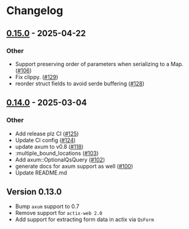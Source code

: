 # Changelog

## [0.15.0](https://github.com/samscott89/serde_qs/compare/v0.14.0...v0.15.0) - 2025-04-22

### Other

- Support preserving order of parameters when serializing to a Map. ([#106](https://github.com/samscott89/serde_qs/pull/106))
- Fix clippy. ([#129](https://github.com/samscott89/serde_qs/pull/129))
- reorder struct fields to avoid serde buffering ([#128](https://github.com/samscott89/serde_qs/pull/128))

## [0.14.0](https://github.com/samscott89/serde_qs/compare/v0.13.0...v0.14.0) - 2025-03-04

### Other

- Add release plz CI ([#125](https://github.com/samscott89/serde_qs/pull/125))
- Update CI config ([#124](https://github.com/samscott89/serde_qs/pull/124))
- update axum to v0.8 ([#118](https://github.com/samscott89/serde_qs/pull/118))
- :multiple_bound_locations ([#103](https://github.com/samscott89/serde_qs/pull/103))
- Add axum::OptionalQsQuery ([#102](https://github.com/samscott89/serde_qs/pull/102))
- generate docs for axum support as well ([#100](https://github.com/samscott89/serde_qs/pull/100))
- Update README.md

## Version 0.13.0

- Bump `axum` support to 0.7
- Remove support for `actix-web 2.0`
- Add support for extracting form data in actix via `QsForm`
